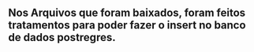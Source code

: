 ## Nos Arquivos que foram baixados, foram feitos tratamentos para poder fazer o insert no banco de dados postregres. 